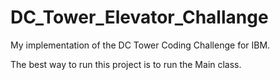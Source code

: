 # DC_Tower_Elevator_Challange

My implementation of the DC Tower Coding Challenge for IBM.

The best way to run this project is to run the Main class.
